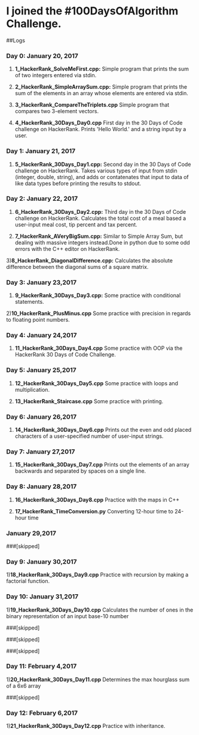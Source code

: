 # I joined the #100DaysOfAlgorithm Challenge. 

##Logs 

### Day 0: January 20, 2017 
1) **1_HackerRank_SolveMeFirst.cpp:** Simple program that prints the sum of two integers entered via stdin.

2) **2_HackerRank_SimpleArraySum.cpp:** Simple program that prints the sum of the elements in an array whose elements are entered via stdin.

3) **3_HackerRank_CompareTheTriplets.cpp** Simple program that compares two 3-element vectors.

4) **4_HackerRank_30Days_Day0.cpp** First day in the 30 Days of Code challenge on HackerRank. Prints 'Hello World.' and a string input by a user.

### Day 1: January 21, 2017 
1) **5_HackerRank_30Days_Day1.cpp:** Second day in the 30 Days of Code challenge on HackerRank. Takes various types of input from stdin (integer, double, string), and adds or contatenates that input to data of like data types before printing the results to stdout.

### Day 2: January 22, 2017

1) **6_HackerRank_30Days_Day2.cpp:** Third day in the 30 Days of Code challenge on HackerRank. Calculates the total cost of a meal based a user-input meal cost, tip percent and tax percent.

2) **7_HackerRank_AVeryBigSum.cpp:** Similar to Simple Array Sum, but dealing with massive integers instead.Done in python due to some odd errors with the C++ editor on HackerRank.

3)**8_HackerRank_DiagonalDifference.cpp:** Calculates the absolute difference between the diagonal sums of a square matrix. 

### Day 3: January 23,2017

1) **9_HackerRank_30Days_Day3.cpp:** Some practice with conditional statements.

2)**10_HackerRank_PlusMinus.cpp** Some practice with precision in regards to floating point numbers.

### Day 4: January 24,2017

1) **11_HackerRank_30Days_Day4.cpp** Some practice with OOP via the HackerRank 30 Days of Code Challenge.

### Day 5: January 25,2017

1) **12_HackerRank_30Days_Day5.cpp** Some practice with loops and multiplication.

2) **13_HackerRank_Staircase.cpp** Some practice with printing.

### Day 6: January 26,2017

1) **14_HackerRank_30Days_Day6.cpp** Prints out the even and odd placed characters of a user-specified number of user-input strings.

### Day 7: January 27,2017

1) **15_HackerRank_30Days_Day7.cpp** Prints out the elements of an array backwards and separated by spaces on a single line.

### Day 8: January 28,2017

1) **16_HackerRank_30Days_Day8.cpp** Practice with the maps in C++

2) **17_HackerRank_TimeConversion.py** Converting 12-hour time to 24-hour time
### January 29,2017

###[skipped]

### Day 9: January 30,2017

1)**18_HackerRank_30Days_Day9.cpp** Practice with recursion by making a factorial function.

### Day 10: January 31,2017

1)**19_HackerRank_30Days_Day10.cpp** Calculates the number of ones in the binary representation of an input base-10 number

###[skipped]

###[skipped]

###[skipped]

### Day 11: February 4,2017
1)**20_HackerRank_30Days_Day11.cpp** Determines the max hourglass sum of a 6x6 array

###[skipped]

### Day 12: February 6,2017
1)**21_HackerRank_30Days_Day12.cpp** Practice with inheritance.



